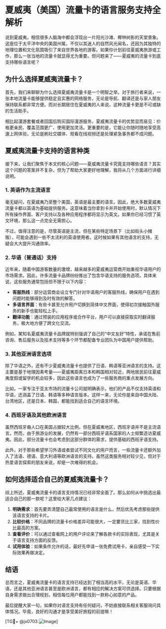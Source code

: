 # 夏威夷（美国）流量卡的语言服务支持全解析

说到夏威夷，相信很多人脑海中都会浮现出一片阳光沙滩、椰林树影的天堂景象。这座位于太平洋中央的美国州属，不仅以其迷人的自然风光闻名，还因为其独特的地理位置和文化氛围吸引了来自世界各地的游客。如果你计划前往夏威夷旅游或工作，那么一张当地的流量卡就显得尤为重要。但问题来了——夏威夷的流量卡到底支持哪些语言呢？

## 为什么选择夏威夷流量卡？

首先，我们来聊聊为什么选择夏威夷流量卡是一个明智之举。对于旅行者来说，一张本地流量卡能够提供稳定且实惠的网络服务，无论是导航、翻译还是与家人朋友保持联系都非常方便。而对长期居住在夏威夷的人来说，这种流量卡更是不可或缺的生活助手。

相比起漫游套餐或者回国后购买国际漫游服务，夏威夷流量卡的优势显而易见：价格更亲民、覆盖范围更广、使用更加灵活。更重要的是，它能让你随时随地享受高速上网体验，无论是刷社交媒体、观看在线视频还是处理紧急事务都不成问题。

## 夏威夷流量卡支持的语言种类

接下来，让我们聚焦于本文的核心问题——夏威夷流量卡究竟支持哪些语言？其实这个问题的答案并不复杂，但为了帮助大家更好地理解，我将从几个方面进行详细说明。

### 1. 英语作为主流语言

毫无疑问，在夏威夷乃至整个美国，英语是最主要的语言。因此，绝大多数夏威夷流量卡都以英语为基础提供服务。这意味着当你拿到卡并开始使用时，默认情况下所有操作界面、客户支持以及各种应用程序都将显示为英文。如果你已经习惯了英文环境，那么这一点完全无需担心。

不过，值得注意的是，尽管英语是主流，但在某些特定场景下（比如街头小摊贩），可能会遇到一些不太流利的英语使用者。这时候如果有其他语言的支持，无疑会大大提升沟通效率。

### 2. 华语（普通话）支持

近年来，随着中国游客数量的激增，越来越多的夏威夷运营商开始重视华语用户的市场需求。因此，许多流量卡品牌纷纷推出了包含华语支持的服务选项。具体来说，这些服务通常包括但不限于以下内容：

- **客服热线**：部分运营商会设立专门针对华语用户的客服热线，确保用户在遇到问题时能够得到及时有效的解答。
- **多语言界面**：有些卡甚至允许用户切换到简体中文界面，使得初次接触国外服务的新手也能轻松上手。
- **翻译功能**：通过预装的应用程序或合作平台，用户可以直接获取实时翻译服务，极大地方便了跨文化交流。

例如，某知名夏威夷流量卡品牌就特别强调了自己的“中文友好”特性，承诺在售前咨询、售后服务以及技术支持等多个环节都配备专业团队为中国用户提供帮助。

### 3. 其他亚洲语言选项

除了华语之外，还有不少夏威夷流量卡也提供了日语、韩语等亚洲语言的支持。这主要是基于地理因素考量——夏威夷距离日本和韩国相对较近，两地居民前往夏威夷度假或留学的机会较多，因此这些语言也成为了一些服务商的重点发展方向。

比如，一家专注于亚太市场的流量卡公司就明确表示，他们的产品不仅支持英语和华语，还涵盖了日语、韩语等多种语言版本。这样一来，无论你是来自中国大陆、台湾地区，还是日本、韩国，都能找到适合自己的语言环境。

### 4. 西班牙语及其他欧洲语言

虽然西班牙裔人口在美国占据较大比例，但在夏威夷地区，西班牙语并不是主流语言。然而，由于旅游业的发展，仍然有一部分西班牙语系国家的人士频繁造访夏威夷。因此，部分流量卡也会考虑到这部分群体的需求，提供基础的西班牙语支持。

此外，对于那些希望学习外语或者尝试不同文化的用户而言，一些流量卡还额外加入了法语、德语、意大利语等欧洲语言的支持。虽然这类服务相对较少见，但对于热爱语言探索的朋友来说，却是一次难得的机会。

## 如何选择适合自己的夏威夷流量卡？

综上所述，夏威夷流量卡的语言支持情况已经非常全面了。那么如何从中挑选出最适合自己的那一款呢？这里给大家几点建议：

1. **明确需求**：首先要弄清楚自己最常使用的语言是什么，然后优先考虑那些提供该语言支持的卡片。
2. **比较价格**：不同品牌的流量卡价格差异可能很大，一定要货比三家，找到性价比最高的方案。
3. **查看评价**：可以通过查看网上的用户评论来了解各款卡的实际表现，尤其是关于语言支持方面的反馈。
4. **试用体验**：如果条件允许的话，最好先申请一张免费试用卡，亲自感受一下实际效果再做决定。

## 结语

总而言之，夏威夷流量卡的语言支持已经达到了相当高的水平，无论是英语、华语，还是其他亚洲语言甚至是欧洲语言，都有相应的解决方案可供选择。只要根据自身需求做出合理规划，相信每位用户都能找到一款称心如意的产品。

最后提醒大家一句，如果你对语言支持有任何疑问，不妨直接联系相关客服询问具体情况。毕竟，良好的沟通才是享受美好旅程的前提嘛！

[TG💪+ @jx0703 ![Image](https://github.com/user-attachments/assets/dbca1d08-cadb-493c-b0ec-ad6f7a83f270)]